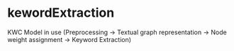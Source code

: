 # kewordExtraction
KWC Model in use (Preprocessing -> Textual graph representation -> Node weight assignment -> Keyword Extraction)
